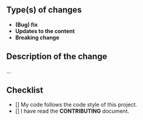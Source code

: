 ## Type(s) of changes

<!--- What types of changes does your code introduce? Remove the lines, that do not apply -->

- **(Bug) fix** <!--- (non-breaking change which fixes an issue) -->
- **Updates to the content** <!--- (changing content) -->
- **Breaking change** <!--- (changes to the config, new pages or structure, even deeper changes) -->

## Description of the change

<!--- Describe your changes and why it was important to do it -->

...

## Checklist

<!--- Go over all the following points, and put an `x` in the boxes. -->

- [] My code follows the code style of this project.
- [] I have read the **CONTRIBUTING** document.

<!--- Pull requests should be thought of as a conversation. There will be some back and forth when trying to get code merged into this or any other project. With all but the simplest changes you can and should expect that the maintainers of the project will request changes to your code. Please be aware of that and check in after you open your PR in order to get your code merged in cleanly.

Thanks! -->
